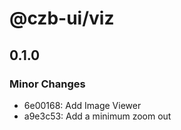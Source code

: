 # @czb-ui/viz

## 0.1.0

### Minor Changes

- 6e00168: Add Image Viewer
- a9e3c53: Add a minimum zoom out
